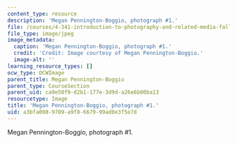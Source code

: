 ```yaml
---
content_type: resource
description: 'Megan Pennington-Boggio, photograph #1.'
file: /courses/4-341-introduction-to-photography-and-related-media-fall-2007/a3bfa0089789a9f8667999ad0e3f5e7d_th_boggio1.jpg
file_type: image/jpeg
image_metadata:
  caption: 'Megan Pennington-Boggio, photograph #1.'
  credit: 'Credit: Image courtesy of Megan Pennington-Boggio.'
  image-alt: ''
learning_resource_types: []
ocw_type: OCWImage
parent_title: Megan Pennington-Boggio
parent_type: CourseSection
parent_uid: ca9e50f9-d2b1-177e-3d9d-a26e6b00ba13
resourcetype: Image
title: 'Megan Pennington-Boggio, photograph #1.'
uid: a3bfa008-9789-a9f8-6679-99ad0e3f5e7d
---
```

Megan Pennington-Boggio, photograph #1.

